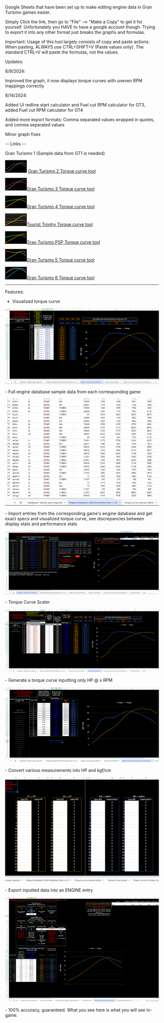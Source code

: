 Google Sheets that have been set up to make editing engine data in Gran Turismo games easier.

Simply Click the link, then go to "File" --> "Make a Copy" to get it for yourself.
Unfortunately you HAVE to have a google account though. Trying to export it into any other format just breaks the graphs and formulas.

Important: Usage of this tool largely consists of copy and paste actions. When pasting, ALWAYS use CTRL+SHIFT+V (Paste values only).
The standard CTRL+V will paste the formulas, not the values.

Updates:

8/9/2024:

Improved the graph, it now displays torque curves with uneven RPM mappings correctly


8/14/2024:

Added UI redline start calculator and Fuel cut RPM calculator for GT3,
added Fuel cut RPM calculator for GT4

Added more export formats: Comma separated values wrapped in quotes, and comma separated values

Minor graph fixes


-- Links --

Gran Turismo 1
(Sample data from GT1 is needed)

<img width="71" height="41" src="https://github.com/Silentwarior112/GT-TorqueCurveTool/blob/main/pics/gt2icon.png"> [Gran Turismo 2 Torque curve tool](https://docs.google.com/spreadsheets/d/1LudIeYgtRCnuam24pWde5JJC1bJ67J_O4vvm6e0Dqvk/edit?gid=449075534#gid=449075534)  


<img width="71" height="41" src="https://github.com/Silentwarior112/GT-TorqueCurveTool/blob/main/pics/gt3icon.png">[Gran Turismo 3 Torque curve tool](https://docs.google.com/spreadsheets/d/1Xx33vf3UZDkyDxvymt0LmKsys_9GyIPSuUOS93iPX8Y/edit?gid=449075534#gid=449075534)


<img width="71" height="41" src="https://github.com/Silentwarior112/GT-TorqueCurveTool/blob/main/pics/gt4icon.png">[Gran Turismo 4 Torque curve tool](https://docs.google.com/spreadsheets/d/15Te-tS-5UlawTXekk3lKHUKo2CzNW_N4e9940TE6SsQ/edit?gid=449075534#gid=449075534)


<img width="71" height="41" src="https://github.com/Silentwarior112/GT-TorqueCurveTool/blob/main/pics/tticon.png">[Tourist Trophy Torque curve tool](https://docs.google.com/spreadsheets/d/1lnImCNuh94tisgg6zrEBoEcUwWEFl8pGBl2kyKELJSU/edit?gid=449075534#gid=449075534)


<img width="71" height="41" src="https://github.com/Silentwarior112/GT-TorqueCurveTool/blob/main/pics/gt4icon.png">[Gran Turismo PSP Torque curve tool](https://docs.google.com/spreadsheets/d/1_XHsuc0ecvVuDRK88aSvj05jRE3C0kFYPgu3jA4d6Uo/edit?gid=449075534#gid=449075534)


<img width="71" height="41" src="https://github.com/Silentwarior112/GT-TorqueCurveTool/blob/main/pics/gt5icon.png">[Gran Turismo 5 Torque curve tool](https://docs.google.com/spreadsheets/d/1eFpkf3pYLs16dvfsITYXPZzanKDj8nE9ZTWdHX_UlkM/edit?gid=449075534#gid=449075534)


<img width="71" height="41" src="https://github.com/Silentwarior112/GT-TorqueCurveTool/blob/main/pics/gt6icon.png">[Gran Turismo 6 Torque curve tool](https://docs.google.com/spreadsheets/d/1JWRrS84AbJrQmcM4LRqBVoJJTmeTk846QUP-U4B9ztY/edit?gid=449075534#gid=449075534)

----------------

Features:

  - Visualized torque curve
<p align="center">
  <img src="https://github.com/Silentwarior112/GT-TorqueCurveTool/blob/main/pics/manual.png">
</p>
  - Full engine database sample data from each corresponding game
<p align="center">
  <img src="https://github.com/Silentwarior112/GT-TorqueCurveTool/blob/main/pics/samples.png">
</p>
  - Import entries from the corresponding game's engine database and get exact specs and visualized torque curve, see discrepancies between display stats and performance stats
<p align="center">
  <img src="https://github.com/Silentwarior112/GT-TorqueCurveTool/blob/main/pics/import.png">
</p>
  - Torque Curve Scaler
<p align="center">
  <img src="https://github.com/Silentwarior112/GT-TorqueCurveTool/blob/main/pics/scaler.png">
</p>
  - Generate a torque curve inputting only HP @ x RPM
<p align="center">
  <img src="https://github.com/Silentwarior112/GT-TorqueCurveTool/blob/main/pics/onlyhp_rpm.png">
</p>
  - Convert various measurements into HP and kgf/cm
<p align="center">
  <img src="https://github.com/Silentwarior112/GT-TorqueCurveTool/blob/main/pics/convert.png">
</p>
  - Export inputted data into an ENGINE entry
<p align="center">
  <img src="https://github.com/Silentwarior112/GT-TorqueCurveTool/blob/main/pics/export.png">
</p>
  - 100% accuracy, guaranteed. What you see here is what you will see in-game.

